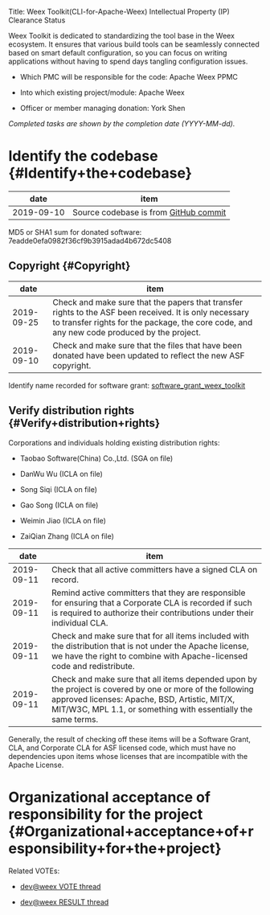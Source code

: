 Title: Weex Toolkit(CLI-for-Apache-Weex) Intellectual Property (IP) Clearance Status


Weex Toolkit is dedicated to standardizing the tool base in the Weex ecosystem. It ensures that various build tools can be seamlessly connected based on smart default configuration, so you can focus on writing applications without having to spend days tangling configuration issues.



- Which PMC will be responsible for the code: Apache Weex PPMC


- Into which existing project/module: Apache Weex


- Officer or member managing donation: York Shen

 _Completed tasks are shown by the completion date (YYYY-MM-dd)._ 


# Identify the codebase {#Identify+the+codebase}

| date | item |
|------|------|
| 2019-09-10 | Source codebase is from [GitHub commit](https://github.com/weexteam/CLI-for-Apache-Weex/commit/7eadde0efa0982f36cf9b3915adad4b672dc5408)  |

MD5 or SHA1 sum for donated software: 7eadde0efa0982f36cf9b3915adad4b672dc5408


## Copyright {#Copyright}

| date | item |
|------|------|
| 2019-09-25 | Check and make sure that the papers that transfer rights to the ASF been received. It is only necessary to transfer rights for the package, the core code, and any new code produced by the project. |
| 2019-09-10 | Check and make sure that the files that have been donated have been updated to reflect the new ASF copyright. |

Identify name recorded for software grant: [software_grant_weex_toolkit](https://lists.apache.org/thread.html/f9f48ad7e88f15f5ab0ea15bc2db537600f3fe707a560cd0213d3cdd@%3Cprivate.weex.apache.org%3E) 


## Verify distribution rights {#Verify+distribution+rights}

Corporations and individuals holding existing distribution rights:



- Taobao Software(China) Co.,Ltd. (SGA on file)

- DanWu Wu (ICLA on file)

- Song Siqi (ICLA on file)

- Gao Song (ICLA on file)

- Weimin Jiao (ICLA on file)

- ZaiQian Zhang (ICLA on file)

| date | item |
|------|------|
| 2019-09-11 | Check that all active committers have a signed CLA on record. |
| 2019-09-11 | Remind active committers that they are responsible for ensuring that a Corporate CLA is recorded if such is required to authorize their contributions under their individual CLA. |
| 2019-09-11 | Check and make sure that for all items included with the distribution that is not under the Apache license, we have the right to combine with Apache-licensed code and redistribute. |
| 2019-09-11 | Check and make sure that all items depended upon by the project is covered by one or more of the following approved licenses: Apache, BSD, Artistic, MIT/X, MIT/W3C, MPL 1.1, or something with essentially the same terms. |

Generally, the result of checking off these items will be a Software Grant, CLA, and Corporate CLA for ASF licensed code, which must have no dependencies upon items whose licenses that are incompatible with the Apache License.


# Organizational acceptance of responsibility for the project {#Organizational+acceptance+of+responsibility+for+the+project}

Related VOTEs:



-  [dev@weex VOTE thread](https://lists.apache.org/thread.html/ec5bf06074ba10f0938e7515e591522ede88f57967258b0f937eef3c@%3Cdev.weex.apache.org%3E) 

-  [dev@weex RESULT thread](https://lists.apache.org/thread.html/b8991288e0d15cece142c0b5d2377efe744c1a4df848d1e625318370@%3Cdev.weex.apache.org%3E) 

